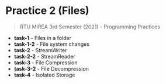 # Practice 2 (Files)
> RTU MIREA 3rd Semester (2021) - Programming Practices

* **task-1**   - Files in a folder
* **task-1-2** - File system changes
* **task-2**   - StreamWriter
* **task-2-2** - StreamReader
* **task-3**   - File Compression
* **task-3-2** - File Decompression
* **task-4**   - Isolated Storage